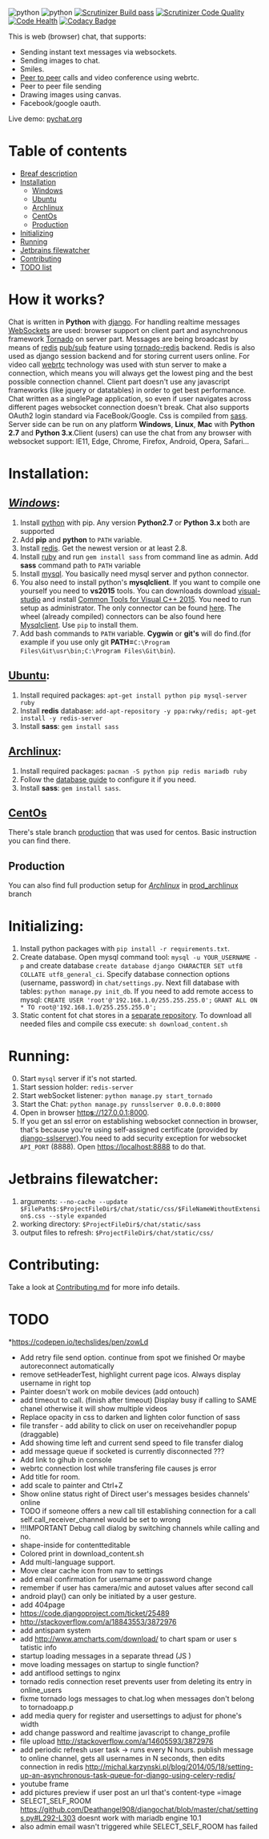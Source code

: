 ![python](https://img.shields.io/badge/python-2.7%2C%203.x-blue.svg) ![python](https://img.shields.io/badge/django-1.7--1.9-blue.svg) [![Scrutinizer Build pass](https://scrutinizer-ci.com/g/Deathangel908/djangochat/badges/build.png)](https://scrutinizer-ci.com/g/Deathangel908/djangochat) [![Scrutinizer Code Quality](https://scrutinizer-ci.com/g/Deathangel908/djangochat/badges/quality-score.png?b=master)](https://scrutinizer-ci.com/g/Deathangel908/djangochat/?branch=master) [![Code Health](https://landscape.io/github/Deathangel908/djangochat/master/landscape.svg?style=flat)](https://landscape.io/github/Deathangel908/djangochat/master) [![Codacy Badge](https://www.codacy.com/project/badge/b508fef8efba4a5f8b5e8411c0803af5)](https://www.codacy.com/public/nightmarequake/djangochat)

This is web (browser) chat, that supports:
 - Sending instant text messages via websockets.
 - Sending images to chat.
 - Smiles.
 - [Peer to peer](https://en.wikipedia.org/wiki/Peer-to-peer) calls and video conference using webrtc.
 - Peer to peer file sending
 - Drawing images using canvas.
 - Facebook/google oauth.

Live demo: [pychat.org](http://pychat.org/)

Table of contents
=================
  * [Breaf description](#how-it-works)
  * [Installation](#installation)
    * [Windows](#windows)
    * [Ubuntu](#ubuntu)
    * [Archlinux](#archlinux)
    * [CentOs](#centos)
    * [Production](#production)
  * [Initializing](#initializing)
  * [Running](#running)
  * [Jetbrains filewatcher](#jetbrains-filewatcher)
  * [Contributing](#contributing)
  * [TODO list](#todo)

How it works?
=============
Chat is written in **Python** with [django](https://www.djangoproject.com/). For handling realtime messages [WebSockets](https://en.wikipedia.org/wiki/WebSocket) are used: browser support on client part and asynchronous framework [Tornado](http://www.tornadoweb.org/) on server part. Messages are being broadcast by means of [redis](http://redis.io/) [pub/sub](http://en.wikipedia.org/wiki/Publish%E2%80%93subscribe_pattern) feature using [tornado-redis](https://github.com/leporo/tornado-redis) backend. Redis is also used as django session backend and for storing current users online.  For video call [webrtc](https://webrtc.org/) technology was used with stun server to make a connection, which means you will always get the lowest ping and the best possible connection channel. Client part doesn't use any javascript frameworks (like jquery or datatables) in order to get best performance. Chat written as a singlePage application, so even if user navigates across different pages websocket connection doesn't break. Chat also supports OAuth2 login standard via FaceBook/Google. Css is compiled from [sass](http://sass-lang.com/guide). Server side can be run on any platform **Windows**, **Linux**, **Mac** with **Python 2.7** and **Python 3.x**.Client (users) can use the chat from any browser with websocket support: IE11, Edge, Chrome, Firefox, Android, Opera, Safari...

Installation:
=============

*[Windows](https://www.microsoft.com/en-us/download/windows.aspx)*:
-------------------------------------------------------------------
 1. Install [python](https://www.python.org/downloads/) with pip. Any version **Python2.7** or **Python 3.x** both are supported
 2. Add **pip** and **python** to `PATH` variable.
 3. Install [redis](https://github.com/MSOpenTech/redis/releases). Get the newest version or at least 2.8.
 4. Install [ruby](http://rubyinstaller.org/) and run `gem install sass` from command line as admin. Add **sass** command path to `PATH` variable
 5. Install [mysql](http://dev.mysql.com/downloads/mysql/). You basically need mysql server and python connector. 
 6. You also need to install python's **mysqlclient**. If you want to compile one yourself you need to **vs2015** tools. You can downloads download [visual-studio](https://www.visualstudio.com/en-us/downloads/download-visual-studio-vs.aspx) and install [Common Tools for Visual C++ 2015](http://i.stack.imgur.com/J1aet.png). You need to run setup as administrator. The only connector can be found [here](http://dev.mysql.com/downloads/connector/python/). The wheel (already compiled) connectors can be also found here [Mysqlclient](http://www.lfd.uci.edu/~gohlke/pythonlibs/#mysqlclient). Use `pip` to install them.
 7. Add bash commands to `PATH` variable. **Cygwin** or **git's** will do find.(for example if you use only git **PATH=**`C:\Program Files\Git\usr\bin;C:\Program Files\Git\bin`). 

[Ubuntu](http://www.ubuntu.com/):
----------------------------------
 1. Install required packages: `apt-get install python pip mysql-server ruby`
 2. Install **redis** database: `add-apt-repository -y ppa:rwky/redis; apt-get install -y redis-server`
 3. Install **sass**: `gem install sass`

[Archlinux](https://www.archlinux.org/):
------------------------------------------
 1. Install required packages: `pacman -S python pip redis mariadb ruby`
 2. Follow the [database guide](https://wiki.archlinux.org/index.php/MySQL) to configure it if you need. 
 5. Install **sass**: `gem install sass`.

[CentOs](https://www.centos.org/)
---------------------------------------
There's stale branch [production](https://github.com/Deathangel908/djangochat/tree/production) that was used for centos. Basic instruction you can find there.

Production
----------
You can also find full production setup for *[Archlinux](https://www.archlinux.org/)* in [prod_archlinux](https://github.com/Deathangel908/djangochat/tree/prod_archlinux) branch
  
Initializing:
=============
 1. Install python packages with `pip install -r requirements.txt`. 
 2. Create database. Open mysql command tool: `mysql -u YOUR_USERNAME -p` and create database `create database django CHARACTER SET utf8 COLLATE utf8_general_ci`. Specify database connection options (username, password) in `chat/settings.py`. Next fill database with tables: `python manage.py init_db`. If you need to add remote access to mysql: `CREATE USER 'root'@'192.168.1.0/255.255.255.0';` `GRANT ALL ON * TO root@'192.168.1.0/255.255.255.0';`
 3. Static content fot chat stores in a [separate repository](https://github.com/Deathangel908/djangochat-config). To download all needed files and compile css execute: `sh download_content.sh`
 
Running:
========
 0. Start `mysql` server if it's not started. 
 1. Start session holder: `redis-server`
 2. Start webSocket listener: `python manage.py start_tornado`
 3. Start the Chat: `python manage.py runsslserver 0.0.0.0:8000`
 4. Open in browser [http**s**://127.0.0.1:8000](https://127.0.0.1:8000).
 5. If you get an ssl error on establishing websocket connection in browser, that's because you're using self-assigned certificate (provided by [django-sslserver](https://github.com/teddziuba/django-sslserver/blob/master/sslserver/certs/development.crt)).You need to add security exception for websocket `API_PORT` (8888). Open [https://localhost:8888](https://localhost:8888) to do that.

Jetbrains filewatcher:
=====================
 1. arguments: `--no-cache --update $FilePath$:$ProjectFileDir$/chat/static/css/$FileNameWithoutExtension$.css --style expanded`
 2. working directory: `$ProjectFileDir$/chat/static/sass`
 3. output files to refresh: `$ProjectFileDir$/chat/static/css/`
 
Contributing:
=============
Take a look at [Contributing.md](/CONTRIBUTING.md) for more info details.
 
TODO
====
*https://codepen.io/techslides/pen/zowLd 
* Add retry file send option. continue from spot we finished Or maybe autoreconnect automatically
* remove setHeaderTest, highlight current page icos. Always display username in right top
* Painter doesn't work on mobile devices (add ontouch)
* add timeout to call. (finish after timeout) Display busy if calling to SAME chanel otherwise it will show multiple videos
* Replace opacity in css to darken and lighten color function of sass
* file transfer - add ability to click on user on receivehandler popup (draggable)
* Add showing time left and current send speed to file transfer dialog
* add message queue if socketed is currently disconnected ???
* Add link to gihub in console
* webrtc connection lost while transfering file causes js error
* Add title for room. 
* add scale to painter and Ctrl+Z
* Show online status right of Direct user's messages besides channels' online 
* TODO if someone offers a new call till establishing connection for a call self.call_receiver_channel would be set to wrong
* !!!IMPORTANT Debug call dialog by switching channels while calling and no.
* shape-inside for contentteditable 
* Colored print in download_content.sh
* Add multi-language support. 
* Move clear cache icon from nav to settings
* add email confirmation for username or password change
* remember if user has camera/mic and autoset values after second call
* android play() can only be initiated by a user gesture.
* add 404page
* https://code.djangoproject.com/ticket/25489
* http://stackoverflow.com/a/18843553/3872976
* add antispam system
* add http://www.amcharts.com/download/ to chart spam or user s  tatistic info
* startup loading messages in a separate thread (JS )
* move loading messages on startup to single function? 
* add antiflood settings to nginx
* tornado redis connection reset prevents user from deleting its entry in online_users
* fixme tornado logs messages to chat.log when messages don't belong to tornadoapp.p
* add media query for register and usersettings to adjust for phone's width
* add change password and realtime javascript to change_profile
* file upload http://stackoverflow.com/a/14605593/3872976
* add periodic refresh user task -> runs every N hours. publish message to online channel, gets all usernames in N seconds, then edits connection in redis http://michal.karzynski.pl/blog/2014/05/18/setting-up-an-asynchronous-task-queue-for-django-using-celery-redis/ 
* youtube frame
* add pictures preview if user post an url that's content-type =image
* SELECT_SELF_ROOM  https://github.com/Deathangel908/djangochat/blob/master/chat/settings.py#L292-L303 doesnt work with mariadb engine 10.1
* also admin email wasn't triggered while SELECT_SELF_ROOM has failed
